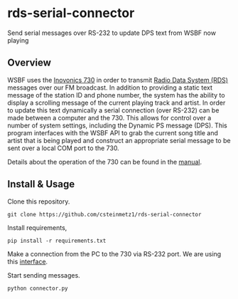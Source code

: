 # rds-serial-connector
Send serial messages over RS-232 to update DPS text from WSBF now playing

## Overview

WSBF uses the [Inovonics 730](http://www.inovonicsbroadcast.com/model/730) in order to transmit [Radio Data System (RDS)](https://en.wikipedia.org/wiki/Radio_Data_System) messages over our FM broadcast.  In addition to providing a static text message of the station ID and phone number, the system has the ability to display a scrolling message of the current playing track and artist. In order to update this text dynamically a serial connection (over RS-232) can be made between a computer and the 730. This allows for control over a number of system settings, including the Dynamic PS message (DPS). This program interfaces with the WSBF API to grab the current song title and artist that is being played and construct an appropriate serial message to be sent over a local COM port to the 730. 

Details about the operation of the 730 can be found in the [manual](http://www.inovonicsbroadcast.com/uploads/2017/04/03/730%20Manual%20Rev.%203%20(5.13.14).pdf).

## Install & Usage

Clone this repository.

```
git clone https://github.com/csteinmetz1/rds-serial-connector
```

Install requirements,
```
pip install -r requirements.txt
```

Make a connection from the PC to the 730 via RS-232 port. We are using this [interface](https://www.amazon.com/dp/B0007T27H8).

Start sending messages.
```
python connector.py
```